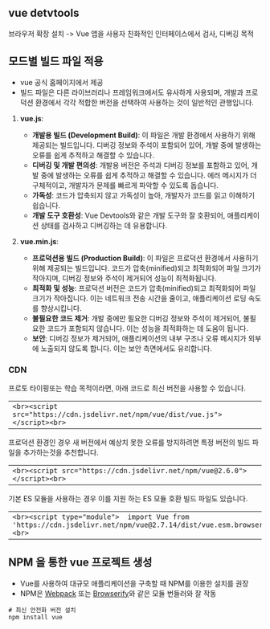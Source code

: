 
## vue detvtools 
브라우저 확장 설치 -> Vue 앱을 사용자 친화적인 인터페이스에서 검사, 디버깅 목적

## 모드별 빌드 파일 적용
- vue 공식 홈페이지에서 제공
- 빌드 파일은 다른 라이브러리나 프레임워크에서도 유사하게 사용되며, 개발과 프로덕션 환경에서 각각 적합한 버전을 선택하여 사용하는 것이 일반적인 관행입니다.

1. **vue.js**:
    
    - **개발용 빌드 (Development Build)**: 이 파일은 개발 환경에서 사용하기 위해 제공되는 빌드입니다. 디버깅 정보와 주석이 포함되어 있어, 개발 중에 발생하는 오류를 쉽게 추적하고 해결할 수 있습니다.
    - **디버깅 및 개발 편의성**: 개발용 버전은 주석과 디버깅 정보를 포함하고 있어, 개발 중에 발생하는 오류를 쉽게 추적하고 해결할 수 있습니다. 에러 메시지가 더 구체적이고, 개발자가 문제를 빠르게 파악할 수 있도록 돕습니다.
    - **가독성**: 코드가 압축되지 않고 가독성이 높아, 개발자가 코드를 읽고 이해하기 쉽습니다.
    - **개발 도구 호환성**: Vue Devtools와 같은 개발 도구와 잘 호환되어, 애플리케이션 상태를 검사하고 디버깅하는 데 유용합니다.
2. **vue.min.js**:
    
    - **프로덕션용 빌드 (Production Build)**: 이 파일은 프로덕션 환경에서 사용하기 위해 제공되는 빌드입니다. 코드가 압축(minified)되고 최적화되어 파일 크기가 작아지며, 디버깅 정보와 주석이 제거되어 성능이 최적화됩니다.
    - **최적화 및 성능**: 프로덕션 버전은 코드가 압축(minified)되고 최적화되어 파일 크기가 작아집니다. 이는 네트워크 전송 시간을 줄이고, 애플리케이션 로딩 속도를 향상시킵니다.
    - **불필요한 코드 제거**: 개발 중에만 필요한 디버깅 정보와 주석이 제거되어, 불필요한 코드가 포함되지 않습니다. 이는 성능을 최적화하는 데 도움이 됩니다.
    - **보안**: 디버깅 정보가 제거되어, 애플리케이션의 내부 구조나 오류 메시지가 외부에 노출되지 않도록 합니다. 이는 보안 측면에서도 유리합니다.

### CDN
프로토 타이핑또는 학습 목적이라면, 아래 코드로 최신 버전을 사용할 수 있습니다.

|                                                                                    |
| ---------------------------------------------------------------------------------- |
| ```<br><script src="https://cdn.jsdelivr.net/npm/vue/dist/vue.js"></script><br>``` |

프로덕션 환경인 경우 새 버전에서 예상치 못한 오류를 방지하려면 특정 버전의 빌드 파일을 추가하는것을 추천합니다.

|   |
|---|
|```<br><script src="https://cdn.jsdelivr.net/npm/vue@2.6.0"></script><br>```|

기본 ES 모듈을 사용하는 경우 이를 지원 하는 ES 모듈 호환 빌드 파일도 있습니다.

|   |
|---|
|```<br><script type="module">  import Vue from 'https://cdn.jsdelivr.net/npm/vue@2.7.14/dist/vue.esm.browser.js'</script><br>```|

## NPM 을 통한 vue 프로젝트 생성
- Vue를 사용하여 대규모 애플리케이션을 구축할 때 NPM를 이용한 설치를 권장
- NPM은 [Webpack](https://webpack.js.org/) 또는 [Browserify](http://browserify.org/)와 같은 모듈 번들러와 잘 작동

```
# 최신 안전화 버전 설치
npm install vue

```
